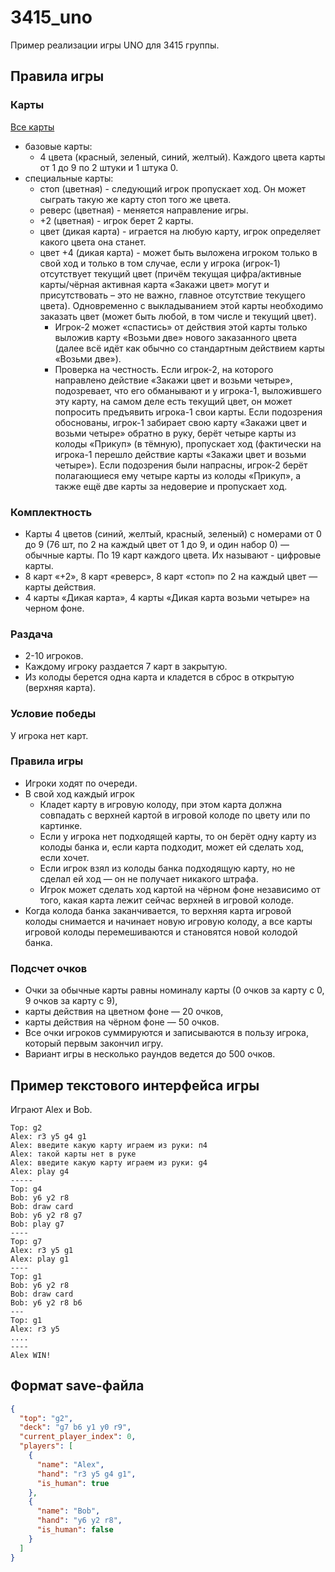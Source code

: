 # 3415_uno
Пример реализации игры UNO для 3415 группы.

## Правила игры

### Карты

[Все карты](https://uno.fandom.com/ru/wiki/%D0%9A%D0%B0%D1%80%D1%82%D1%8B)

* базовые карты:
  * 4 цвета (красный, зеленый, синий, желтый). Каждого цвета карты от 1 до 9 по 2 штуки и 1 штука 0.
* специальные карты:
  * стоп (цветная) - следующий игрок пропускает ход. Он может сыграть такую же карту стоп того же цвета.
  * реверс (цветная) - меняется направление игры.
  * +2 (цветная) - игрок берет 2 карты.
  * цвет (дикая карта) - играется на любую карту, игрок определяет какого цвета она станет.
  * цвет +4 (дикая карта) - может быть выложена игроком только в свой ход и только в том случае, если у игрока (игрок-1) отсутствует текущий цвет (причём текущая цифра/активные карты/чёрная активная карта «Закажи цвет» могут и присутствовать – это не важно, главное отсутствие текущего цвета). Одновременно с выкладыванием этой карты необходимо заказать цвет (может быть любой, в том числе и текущий цвет).
    * Игрок-2 может «спастись» от действия этой карты только выложив карту «Возьми две» нового заказанного цвета (далее всё идёт как обычно со стандартным действием карты «Возьми две»).  
    * Проверка на честность. Если игрок-2, на которого направлено действие «Закажи цвет и возьми четыре», подозревает, что его обманывают и у игрока-1, выложившего эту карту, на самом деле есть текущий цвет, он может попросить предъявить игрока-1 свои карты. Если подозрения обоснованы, игрок-1 забирает свою карту «Закажи цвет и возьми четыре» обратно в руку, берёт четыре карты из колоды «Прикуп» (в тёмную), пропускает ход (фактически на игрока-1 перешло действие карты «Закажи цвет и возьми четыре»). Если подозрения были напрасны, игрок-2 берёт полагающиеся ему четыре карты из колоды «Прикуп», а также ещё две карты за недоверие и пропускает ход.  

### Комплектность

* Карты 4 цветов (синий, желтый, красный, зеленый) с номерами от 0 до 9 (76 шт, по 2 на каждый цвет от 1 до 9, и один набор 0) — обычные карты. По 19 карт каждого цвета. Их называют - цифровые карты.
* 8 карт «+2», 8 карт «реверс», 8 карт «стоп» по 2 на каждый цвет — карты действия.
* 4 карты «Дикая карта», 4 карты «Дикая карта возьми четыре» на черном фоне.

### Раздача

* 2-10 игроков.
* Каждому игроку раздается 7 карт в закрытую.
* Из колоды берется одна карта и кладется в сброс в открытую (верхняя карта).

### Условие победы

У игрока нет карт.

### Правила игры

* Игроки ходят по очереди.
* В свой ход каждый игрок 
  * Кладет карту в игровую колоду, при этом карта должна совпадать с верхней картой в игровой колоде по цвету или по картинке. 
  * Если у игрока нет подходящей карты, то он берёт одну карту из колоды банка и, если карта подходит, может ей сделать ход, если хочет. 
  * Если игрок взял из колоды банка подходящую карту, но не сделал ей ход — он не получает никакого штрафа. 
  * Игрок может сделать ход картой на чёрном фоне независимо от того, какая карта лежит сейчас верхней в игровой колоде.
* Когда колода банка заканчивается, то верхняя карта игровой колоды снимается и начинает новую игровую колоду, а все карты игровой колоды перемешиваются и становятся новой колодой банка.

### Подсчет очков

* Очки за обычные карты равны номиналу карты (0 очков за карту с 0, 9 очков за карту с 9), 
* карты действия на цветном фоне — 20 очков, 
* карты действия на чёрном фоне — 50 очков. 
* Все очки игроков суммируются и записываются в пользу игрока, который первым закончил игру.
* Вариант игры в несколько раундов ведется до 500 очков.

## Пример текстового интерфейса игры

Играют Alex и Bob.

```
Top: g2
Alex: r3 y5 g4 g1
Alex: введите какую карту играем из руки: п4
Alex: такой карты нет в руке
Alex: введите какую карту играем из руки: g4
Alex: play g4
-----
Top: g4
Bob: y6 y2 r8
Bob: draw card
Bob: y6 y2 r8 g7
Bob: play g7
----
Top: g7
Alex: r3 y5 g1
Alex: play g1
----
Top: g1
Bob: y6 y2 r8
Bob: draw card
Bob: y6 y2 r8 b6
---
Top: g1
Alex: r3 y5
....
----
Alex WIN!
```

## Формат save-файла

```json
{
  "top": "g2",
  "deck": "g7 b6 y1 y0 r9",
  "current_player_index": 0,
  "players": [
    {
      "name": "Alex",
      "hand": "r3 y5 g4 g1",
      "is_human": true
    },
    {
      "name": "Bob",
      "hand": "y6 y2 r8",
      "is_human": false
    }
  ]
}
```